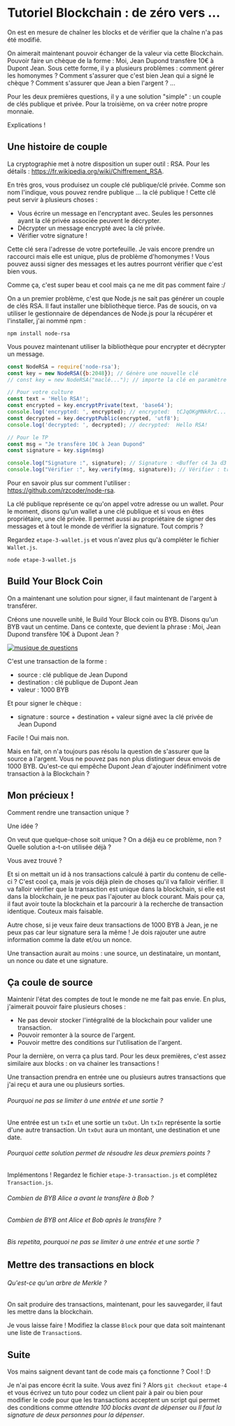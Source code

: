# Tutoriel Blockchain : de zéro vers ...

On est en mesure de chaîner les blocks et de vérifier que la chaîne n'a pas été modifié.

On aimerait maintenant pouvoir échanger de la valeur via cette Blockchain. Pouvoir faire un chèque de la forme : Moi, Jean Dupond transfère 10€ à Dupont Jean. Sous cette forme, il y a plusieurs problèmes : comment gérer les homonymes ? Comment s'assurer que c'est bien Jean qui a signé le chèque ? Comment s'assurer que Jean a bien l'argent ? ...

Pour les deux premières questions, il y a une solution "simple" : un couple de clés publique et privée. Pour la troisième, on va créer notre propre monnaie.

Explications !

## Une histoire de couple

La cryptographie met à notre disposition un super outil : RSA. Pour les détails : https://fr.wikipedia.org/wiki/Chiffrement_RSA.

En très gros, vous produisez un couple clé publique/clé privée. Comme son nom l'indique, vous pouvez rendre publique ... la clé publique ! Cette clé peut servir à plusieurs choses :

* Vous écrire un message en l'encryptant avec. Seules les personnes ayant la clé privée associée peuvent le décrypter.
* Décrypter un message encrypté avec la clé privée.
* Vérifier votre signature !

Cette clé sera l'adresse de votre portefeuille. Je vais encore prendre un raccourci mais elle est unique, plus de problème d'homonymes ! Vous pouvez aussi signer des messages et les autres pourront vérifier que c'est bien vous.

Comme ça, c'est super beau et cool mais ça ne me dit pas comment faire :/

On a un premier problème, c'est que Node.js ne sait pas générer un couple de clés RSA. Il faut installer une bibliothèque tierce. Pas de soucis, on va utiliser le gestionnaire de dépendances de Node.js pour la récupérer et l'installer, j'ai nommé npm :

    npm install node-rsa

Vous pouvez maintenant utiliser la bibliothèque pour encrypter et décrypter un message.

```Javascript
const NodeRSA = require('node-rsa');
const key = new NodeRSA({b:2048}); // Génère une nouvelle clé
// const key = new NodeRSA("maclé..."); // importe la clé en paramètre

// Pour votre culture
const text = 'Hello RSA!';
const encrypted = key.encryptPrivate(text, 'base64');
console.log('encrypted: ', encrypted); // encrypted:  tCJqOKgMNkRrC...
const decrypted = key.decryptPublic(encrypted, 'utf8');
console.log('decrypted: ', decrypted); // decrypted:  Hello RSA!

// Pour le TP
const msg = "Je transfère 10€ à Jean Dupond"
const signature = key.sign(msg)

console.log("Signature :", signature); // Signature : <Buffer c4 3a d3 01 df fc 56 4a 01 8b ... 246 more bytes>
console.log("Vérifier :", key.verify(msg, signature)); // Vérifier : true
```

Pour en savoir plus sur comment l'utiliser : https://github.com/rzcoder/node-rsa.

La clé publique représente ce qu'on appel votre adresse ou un wallet. Pour le moment, disons qu'un wallet a une clé publique et si vous en êtes propriétaire, une clé privée. Il permet aussi au propriétaire de signer des messages et à tout le monde de vérifier la signature. Tout compris ?

Regardez `etape-3-wallet.js` et vous n'avez plus qu'à compléter le fichier `Wallet.js`.

    node etape-3-wallet.js

## Build Your Block Coin

On a maintenant une solution pour signer, il faut maintenant de l'argent à transférer.

Créons une nouvelle unité, le Build Your Block coin ou BYB. Disons qu'un BYB vaut un centime. Dans ce contexte, que devient la phrase : Moi, Jean Dupond transfère 10€ à Dupont Jean ?

[![musique de questions](https://img.youtube.com/vi/QrPCPoOAO4E/0.jpg)](https://www.youtube.com/watch?v=QrPCPoOAO4E)

C'est une transaction de la forme :

* source : clé publique de Jean Dupond
* destination : clé publique de Dupont Jean
* valeur : 1000 BYB

Et pour signer le chèque :

* signature : source + destination + valeur signé avec la clé privée de Jean Dupond

Facile ! Oui mais non.

Mais en fait, on n'a toujours pas résolu la question de s'assurer que la source a l'argent. Vous ne pouvez pas non plus distinguer deux envois de 1000 BYB. Qu'est-ce qui empêche Dupont Jean d'ajouter indéfiniment votre transaction à la Blockchain ?

## Mon précieux !

Comment rendre une transaction unique ?

Une idée ?

On veut que quelque-chose soit unique ? On a déjà eu ce problème, non ? Quelle solution a-t-on utilisée déjà ?

Vous avez trouvé ?

Et si on mettait un id à nos transactions calculé à partir du contenu de celle-ci ? C'est cool ça, mais je vois déjà plein de choses qu'il va falloir vérifier. Il va falloir vérifier que la transaction est unique dans la blockchain, si elle est dans la blockchain, je ne peux pas l'ajouter au block courant. Mais pour ça, il faut avoir toute la blockchain et la parcourir à la recherche de transaction identique. Couteux mais faisable.

Autre chose, si je veux faire deux transactions de 1000 BYB à Jean, je ne peux pas car leur signature sera la même ! Je dois rajouter une autre information comme la date et/ou un nonce.

Une transaction aurait au moins : une source, un destinataire, un montant, un nonce ou date et une signature.

## Ça coule de source

Maintenir l'état des comptes de tout le monde ne me fait pas envie. En plus, j'aimerait pouvoir faire plusieurs choses :

* Ne pas devoir stocker l'intégralité de la blockchain pour valider une transaction.
* Pouvoir remonter à la source de l'argent.
* Pouvoir mettre des conditions sur l'utilisation de l'argent.

Pour la dernière, on verra ça plus tard. Pour les deux premières, c'est assez similaire aux blocks : on va chainer les transactions !

Une transaction prendra en entrée une ou plusieurs autres transactions que j'ai reçu et aura une ou plusieurs sorties.

###### Pourquoi ne pas se limiter à une entrée et une sortie ?

Une entrée est un `txIn` et une sortie un `txOut`. Un `txIn` représente la sortie d'une autre transaction. Un `txOut` aura un montant, une destination et une date.

###### Pourquoi cette solution permet de résoudre les deux premiers points ?

Implémentons ! Regardez le fichier `etape-3-transaction.js` et complétez `Transaction.js`.

###### Combien de BYB Alice a avant le transfère à Bob ?
###### Combien de BYB ont Alice et Bob après le transfère ?
###### Bis repetita, pourquoi ne pas se limiter à une entrée et une sortie ?

## Mettre des transactions en block

###### Qu'est-ce qu'un arbre de Merkle ?

On sait produire des transactions, maintenant, pour les sauvegarder, il faut les mettre dans la blockchain.

Je vous laisse faire ! Modifiez la classe `Block` pour que data soit maintenant une liste de `Transaction`s.

## Suite

Vos mains saignent devant tant de code mais ça fonctionne ? Cool ! <Rire sadique> :D

Je n'ai pas encore écrit la suite. Vous avez fini ? Alors `git checkout etape-4` et vous écrivez un tuto pour codez un client pair à pair ou bien pour modifier le code pour que les transactions acceptent un script qui permet des conditions comme *attendre 100 blocks avant de dépenser* ou *Il faut la signature de deux personnes pour la dépenser*.
